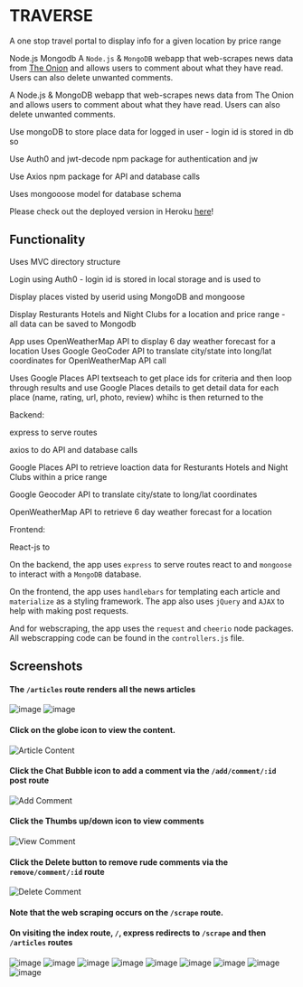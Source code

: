 # TRAVERSE

A one stop travel portal to display info for a given location by price range

Node.js Mongodb 
A `Node.js` &amp; `MongoDB` webapp that web-scrapes news data from [The Onion](http://www.theonion.com/) and allows users to comment about what they have read. Users can also delete unwanted comments.

A Node.js & MongoDB webapp that web-scrapes news data from The Onion and allows users to comment about what they have read. Users can also delete unwanted comments.

Use mongoDB to store place data for logged in user - login id is stored in db so 

Use Auth0 and jwt-decode npm package for authentication and jw

Use Axios npm package for API and database calls

Uses mongooose model for database schema

Please check out the deployed version in Heroku [here](https://traverse2.herokuapp.com/)!

## Functionality
Uses MVC directory structure

Login using Auth0 - login id is stored in local storage and is used to 

Display places visted by userid using MongoDB and mongoose

Display Resturants Hotels and Night Clubs for a location and price range - all data can be saved to Mongodb 

App uses OpenWeatherMap API to display 6 day weather forecast for a location
Uses Google GeoCoder API to translate city/state into long/lat coordinates for OpenWeatherMap API call

Uses Google Places API textseach to get place ids for criteria and then loop through results 
and use Google Places details to get detail data for each place (name, rating, url, photo, review) whihc is then returned to the

Backend:

express to serve routes

axios to do API and database calls

Google Places API to retrieve loaction data for Resturants Hotels and Night Clubs within a price range

Google Geocoder API to translate city/state to long/lat coordinates 

OpenWeatherMap API to retrieve 6 day weather forecast for a location

Frontend:

React-js to 




On the backend, the app uses `express` to serve routes react to  and `mongoose` to interact with a `MongoDB` database.

On the frontend, the app uses `handlebars` for templating each article and `materialize` as a styling framework. The app also uses `jQuery` and `AJAX` to help with making post requests.

And for webscraping, the app uses the `request` and `cheerio` node packages. All webscrapping code can be found in the `controllers.js` file.

## Screenshots
#### The `/articles` route renders all the news articles
![image](https://user-images.githubusercontent.com/26799439/35976200-5e5d4aec-0cad-11e8-9f53-45634eb289e1.png)
![image](https://user-images.githubusercontent.com/26799439/35976214-69012f40-0cad-11e8-9f94-534da34da391.png)


#### Click on the globe icon to view the content.
![Article Content](/screenshots/article.png)

#### Click the Chat Bubble icon to add a comment via the `/add/comment/:id` post route
![Add Comment](/screenshots/add-comment.png)

#### Click the Thumbs up/down icon to view comments
![View Comment](/screenshots/view-comment.png)

#### Click the Delete button to remove rude comments via the `remove/comment/:id` route
![Delete Comment](![image](https://user-images.githubusercontent.com/26799439/35977803-099f98f2-0cb2-11e8-8614-94204718afa7.png))

#### Note that the web scraping occurs on the `/scrape` route.
#### On visiting the index route, `/`, express redirects to `/scrape` and then `/articles` routes


![image](https://user-images.githubusercontent.com/26799439/35977605-8efb0afa-0cb1-11e8-8f9d-d6f7a1cc49d1.png)
![image](https://user-images.githubusercontent.com/26799439/35977634-a1726d22-0cb1-11e8-9c1a-01e285cb13f4.png)
![image](https://user-images.githubusercontent.com/26799439/35977656-b0fa9e36-0cb1-11e8-8a0d-e8165e0ca1b9.png)
![image](https://user-images.githubusercontent.com/26799439/35977671-bfa0d7e8-0cb1-11e8-853e-2eb54c9212c8.png)
![image](https://user-images.githubusercontent.com/26799439/35977687-c9192ca8-0cb1-11e8-92e8-ab847a0280c5.png)
![image](https://user-images.githubusercontent.com/26799439/35977702-d6b3d26e-0cb1-11e8-8e26-13f84d58ed50.png)
![image](https://user-images.githubusercontent.com/26799439/35977743-eeae3a08-0cb1-11e8-8484-cdb73b560a2f.png)
![image](https://user-images.githubusercontent.com/26799439/35977779-fc171372-0cb1-11e8-856e-91ac791549fd.png)
![image](https://user-images.githubusercontent.com/26799439/35977803-099f98f2-0cb2-11e8-8614-94204718afa7.png)

